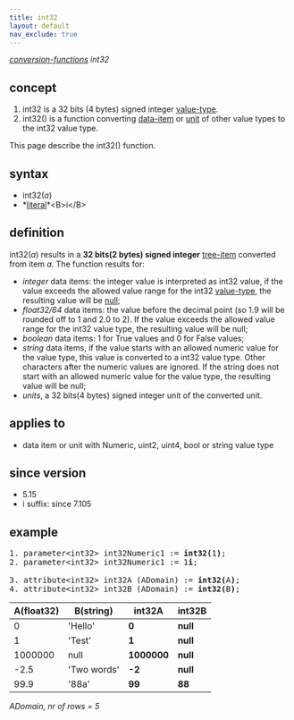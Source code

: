 ```yaml
---
title: int32
layout: default
nav_exclude: true
---
```

*[conversion-functions](conversion-functions) int32*

## concept

1. int32 is a 32 bits (4 bytes) signed integer [value-type](value-type).
2. int32() is a function converting [data-item](data-item) or [unit](unit) of other value types to the int32 value type.

This page describe the int32() function.

## syntax

- int32(*a*)
- *[literal](https://en.wikipedia.org/wiki/Literal_(computer_programming))*<B>i</B>

## definition

int32(*a*) results in a **32 bits(2 bytes) signed integer** [tree-item](tree-item) converted from item *a*. The function results for:

- *integer* data items: the integer value is interpreted as int32 value, if the value exceeds the allowed value range for the int32 [value-type](value-type), the resulting value will be [null](null);
- *float32/64* data items: the value before the decimal point (so 1.9 will be rounded off to 1 and 2.0 to 2). If the value exceeds the allowed value range for the int32 value type, the resulting value will be null;
- *boolean* data items: 1 for True values and 0 for False values;
- *string* data items, if the value starts with an allowed numeric value for the value type, this value is converted to a int32 value type. Other characters after the numeric values are ignored. If the string does not start with an allowed numeric value for the value type, the resulting value will be null;
- *units*, a 32 bits(4 bytes) signed integer unit of the converted unit.

## applies to

- data item or unit with Numeric, uint2, uint4, bool or string value type

## since version

- 5.15
- i suffix: since 7.105

## example

<pre>
1. parameter&lt;int32&gt; int32Numeric1 := <B>int32(</B>1<B>)</B>;
2. parameter&lt;int32&gt; int32Numeric1 := 1<B>i</b>;

3. attribute&lt;int32&gt; int32A (ADomain) := <B>int32(</B>A<B>)</B>;
4. attribute&lt;int32&gt; int32B (ADomain) := <B>int32(</B>B<B>)</B>;
</pre>

| A(float32) | B(string)   | **int32A**  | **int32B** |
|------------|-------------|-------------|------------|
| 0          | 'Hello'     | **0**       | **null**   |
| 1          | 'Test'      | **1**       | **null**   |
| 1000000    | null        | **1000000** | **null**   |
| -2.5       | 'Two words' | **-2**      | **null**   |
| 99.9       | '88a'       | **99**      | **88**     |

*ADomain, nr of rows = 5*